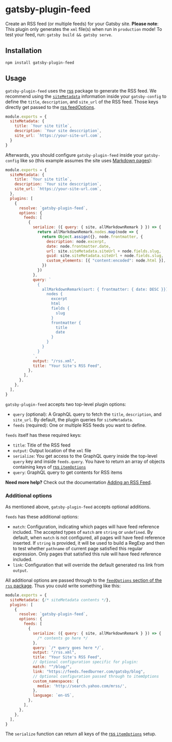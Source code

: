 # gatsby-plugin-feed

Create an RSS feed (or multiple feeds) for your Gatsby site. **Please note**: This plugin only generates the `xml` file(s) when run in `production` mode! To test your feed, run: `gatsby build && gatsby serve`.

## Installation

```shell
npm install gatsby-plugin-feed
```

## Usage

`gatsby-plugin-feed` uses the [rss][rss] package to generate the RSS feed. We recommend using the [`siteMetadata`](https://www.gatsbyjs.com/docs/reference/config-files/gatsby-config/#sitemetadata) information inside your `gatsby-config` to define the `title`, `description`, and `site_url` of the RSS feed. Those keys directly get passed to the [rss feedOptions][feedOptions].

```js:title=gatsby-config.js
module.exports = {
  siteMetadata: {
    title: `Your site title`,
    description: `Your site desccription`,
    site_url: `https://your-site-url.com`,
  }
}
```

Afterwards, you should configure `gatsby-plugin-feed` inside your `gatsby-config` like so (this example assumes the site uses [Markdown pages](https://www.gatsbyjs.com/docs/how-to/routing/adding-markdown-pages/)):

```js:title=gatsby-config.js
module.exports = {
  siteMetadata: {
    title: `Your site title`,
    description: `Your site desccription`,
    site_url: `https://your-site-url.com`,
  },
  plugins: [
    {
      resolve: `gatsby-plugin-feed`,
      options: {
        feeds: [
          {
            serialize: ({ query: { site, allMarkdownRemark } }) => {
              return allMarkdownRemark.nodes.map(node => {
                return Object.assign({}, node.frontmatter, {
                  description: node.excerpt,
                  date: node.frontmatter.date,
                  url: site.siteMetadata.siteUrl + node.fields.slug,
                  guid: site.siteMetadata.siteUrl + node.fields.slug,
                  custom_elements: [{ "content:encoded": node.html }],
                })
              })
            },
            query: `
              {
                allMarkdownRemark(sort: { frontmatter: { date: DESC }}) {
                  nodes {
                    excerpt
                    html
                    fields {
                      slug
                    }
                    frontmatter {
                      title
                      date
                    }
                  }
                }
              }
            `,
            output: "/rss.xml",
            title: "Your Site's RSS Feed",
          },
        ],
      },
    },
  ],
}
```

`gatsby-plugin-feed` accepts two top-level plugin options:

- `query` (optional): A GraphQL query to fetch the `title`, `description`, and `site_url`. By default, the plugin queries for `siteMetadata`.
- `feeds` (required): One or multiple RSS feeds you want to define.

`feeds` itself has these required keys:

- `title`: Title of the RSS feed
- `output`: Output location of the `xml` file
- `serialize`: You get access to the GraphQL query inside the top-level `query` key and inside `feeds.query`. You have to return an array of objects containing keys of [rss `itemOptions`][itemOptions]
- `query`: GraphQL query to get contents for RSS items

**Need more help?** Check out the documentation [Adding an RSS Feed](https://www.gatsbyjs.com/docs/how-to/adding-common-features/adding-an-rss-feed/).

### Additional options

As mentioned above, `gatsby-plugin-feed` accepts optional additions.

`feeds` has these additional options:

- `match`: Configuration, indicating which pages will have feed reference included. The accepted types of `match` are `string` or `undefined`. By default, when `match` is not configured, all pages will have feed reference inserted. If `string` is provided, it will be used to build a RegExp and then to test whether `pathname` of current page satisfied this regular expression. Only pages that satisfied this rule will have feed reference included.
- `link`: Configuration that will override the default generated rss link from `output`.

All additional options are passed through to the [`feedOptions` section of the `rss` package][feedOptions]. Thus you could write something like this:

```js:title=gatsby-config.js
module.exports = {
  siteMetadata: {/* siteMetadata contents */},
  plugins: [
    {
      resolve: `gatsby-plugin-feed`,
      options: {
        feeds: [
          {
            serialize: ({ query: { site, allMarkdownRemark } }) => {
              /* contents go here */
            },
            query: `/* query goes here */`,
            output: "/rss.xml",
            title: "Your Site's RSS Feed",
            // Optional configuration specific for plugin:
            match: "^/blog/",
            link: "https://feeds.feedburner.com/gatsby/blog",
            // Optional configuration passed through to itemOptions
            custom_namespaces: {
              media: 'http://search.yahoo.com/mrss/',
            },
            language: `en-US`,
          },
        ],
      },
    },
  ],
}
```

The `serialize` function can return all keys of the [rss `itemOptions`][itemOptions] setup.

[rss]: https://www.npmjs.com/package/rss
[feedOptions]: https://www.npmjs.com/package/rss#feedoptions
[itemOptions]: https://www.npmjs.com/package/rss#itemoptions
